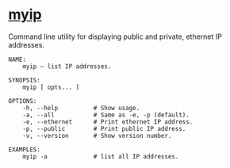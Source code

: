 # [myip](https://godoc.org/github.com/clarketm/myip)

Command line utility for displaying public and private, ethernet IP addresses.

```shell
NAME:
    myip – list IP addresses.

SYNOPSIS:
    myip [ opts... ]

OPTIONS:
    -h, --help          # Show usage.
    -a, --all           # Same as -e, -p (default).
    -e, --ethernet      # Print ethernet IP address.
    -p, --public        # Print public IP address.
    -v, --version       # Show version number.

EXAMPLES:
    myip -a             # list all IP addresses.
```
